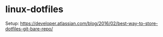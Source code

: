 # linux-dotfiles

Setup: https://developer.atlassian.com/blog/2016/02/best-way-to-store-dotfiles-git-bare-repo/
